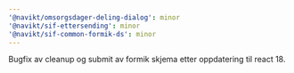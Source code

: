 ```yaml
---
'@navikt/omsorgsdager-deling-dialog': minor
'@navikt/sif-ettersending': minor
'@navikt/sif-common-formik-ds': minor
---
```


Bugfix av cleanup og submit av formik skjema etter oppdatering til react 18.
